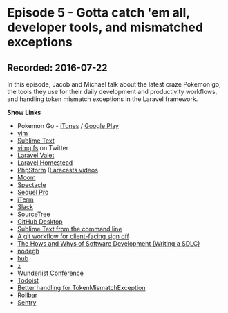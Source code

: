 # Episode 5 - Gotta catch 'em all, developer tools, and mismatched exceptions

## Recorded: 2016-07-22

In this episode, Jacob and Michael talk about the latest craze Pokemon go, the tools they use for their daily development and productivity workflows, and handling token mismatch exceptions in the Laravel framework.

**Show Links**

* Pokemon Go - [iTunes](https://itunes.apple.com/au/app/pokemon-go/id1094591345?mt=8) / [Google Play](https://play.google.com/store/apps/details?id=com.nianticlabs.pokemongo&hl=en)
* [vim](http://www.vim.org)
* [Sublime Text](https://www.sublimetext.com)
* [vimgifs](https://twitter.com/vimgifs) on Twitter
* [Laravel Valet](https://laravel.com/docs/5.2/valet)
* [Laravel Homestead](https://laravel.com/docs/5.2/homestead)
* [PhpStorm](https://www.jetbrains.com/phpstorm) ([Laracasts videos](https://laracasts.com/series/how-to-be-awesome-in-phpstorm)
* [Moom](https://manytricks.com/moom)
* [Spectacle](https://www.spectacleapp.com)
* [Sequel Pro](http://sequelpro.com)
* [iTerm](https://www.iterm2.com)
* [Slack](https://slack.com)
* [SourceTree](https://www.sourcetreeapp.com)
* [GitHub Desktop](https://desktop.github.com)
* [Sublime Text from the command line](https://www.sublimetext.com/docs/2/osx_command_line.html)
* [A git workflow for client-facing sign off](https://dotdev.co/a-git-workflow-for-client-facing-sign-off-28b7683bf01c)
* [The Hows and Whys of Software Development (Writing a SDLC)](https://gistlog.co/JacobBennett/d246789b546747b391b48231f44c6007)
* [nodegh](http://nodegh.io)
* [hub](https://hub.github.com)
* [z](https://github.com/rupa/z)
* [Wunderlist Conference](https://twitter.com/JackFruh/status/755963135056424962)
* [Todoist](https://todoist.com)
* [Better handling for TokenMismatchException](https://dyrynda.com.au/better-handling-of-tokenmismatchexception-in-laravel)
* [Rollbar](https://rollbar.com)
* [Sentry](https://getsentry.com)

